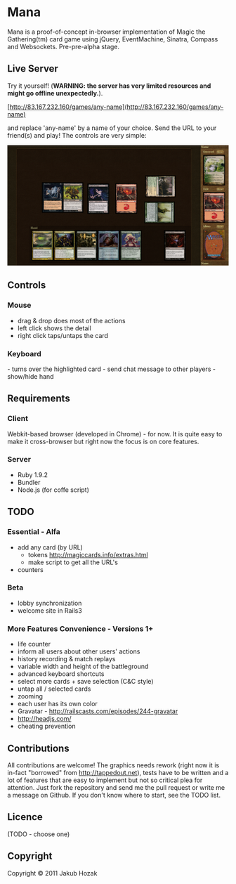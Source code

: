 # Mana

Mana is a proof-of-concept in-browser implementation of Magic the Gathering(tm) card game using jQuery, EventMachine, Sinatra, Compass and Websockets. Pre-pre-alpha stage.


## Live Server

Try it yourself! (__WARNING: the server has very limited resources and might go offline unexpectedly.__).

[http://83.167.232.160/games/any-name](http://83.167.232.160/games/any-name)

and replace 'any-name' by a name of your choice. Send the URL to your friend(s) and play! The controls are very simple:

![Screenshot](https://github.com/HakubJozak/mana/raw/master/screenshots/1.png)

## Controls
### Mouse
 - drag & drop does most of the actions
 - left click shows the detail
 - right click taps/untaps the card

### Keyboard
 <t> - turns over the highlighted card
 <m> - send chat message to other players
 <spacebar> - show/hide hand

## Requirements 

### Client

Webkit-based browser (developed in Chrome) - for now. It is quite easy to make it cross-browser but right now the focus is on core features.

### Server

   - Ruby 1.9.2
   - Bundler
   - Node.js (for coffe script)

## TODO

### Essential - Alfa
 - add any card (by URL) 
   - tokens http://magiccards.info/extras.html
   - make script to get all the URL's
 - counters

### Beta
 - lobby synchronization
 - welcome site in Rails3

### More Features Convenience - Versions 1+
 
 - life counter
 - inform all users about other users' actions
 - history recording & match replays
 - variable width and height of the battleground
 - advanced keyboard shortcuts
 - select more cards + save selection (C&C style)
 - untap all / selected cards
 - zooming
 - each user has its own color
 - Gravatar - http://railscasts.com/episodes/244-gravatar
 - http://headjs.com/
 - cheating prevention

## Contributions

All contributions are welcome! The graphics needs rework (right now it is in-fact "borrowed" from http://tappedout.net), tests have to be written and a lot of features that are easy to implement but not so critical plea for attention. Just fork the repository and send me the pull request or write me a message on Github. If you don't know where to start, see the TODO list.

## Licence

(TODO - choose one)

## Copyright

Copyright &copy; 2011 Jakub Hozak
